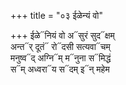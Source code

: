 +++
title = "०३ ईळेन्यं वो"

+++
ईळे᳓नियं वो अ᳓सुरं सुद᳓क्षम्  
अन्त᳓र् दूतं᳓ रो᳓दसी सत्यवा᳓चम्  
मनुष्व᳓द् अग्नि᳓म् म᳓नुना स᳓मिद्धं  
स᳓म् अध्वरा᳓य स᳓दम् इ᳓न् महेम